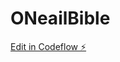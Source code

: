 # ONeailBible

[Edit in Codeflow ⚡️](https://stackblitz.com/~/github.com/EliasElliotson/ONeailBible)
